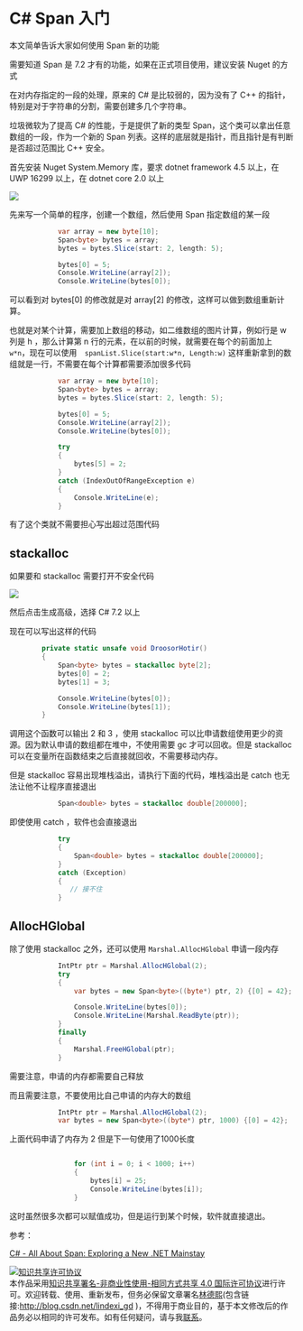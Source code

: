 # C# Span 入门

本文简单告诉大家如何使用 Span 新的功能

需要知道 Span 是 7.2 才有的功能，如果在正式项目使用，建议安装 Nuget 的方式

<!--more-->
<!-- csdn -->

在对内存指定的一段的处理，原来的 C# 是比较弱的，因为没有了 C++ 的指针，特别是对于字符串的分割，需要创建多几个字符串。

垃圾微软为了提高 C# 的性能，于是提供了新的类型 Span，这个类可以拿出任意数组的一段，作为一个新的 Span 列表。这样的底层就是指针，而且指针是有判断是否超过范围比 C++ 安全。

首先安装 Nuget System.Memory 库，要求 dotnet framework 4.5 以上，在 UWP 16299 以上，在 dotnet core 2.0 以上

<!-- ![](image/C# Span 入门/C# Span 入门0.png) -->
![](http://7xqpl8.com1.z0.glb.clouddn.com/lindexi%2F20186181120389359.jpg)

先来写一个简单的程序，创建一个数组，然后使用 Span 指定数组的某一段

```csharp
            var array = new byte[10];
            Span<byte> bytes = array; 
            bytes = bytes.Slice(start: 2, length: 5);

            bytes[0] = 5;
            Console.WriteLine(array[2]);
            Console.WriteLine(bytes[0]);
```

可以看到对 bytes[0] 的修改就是对 array[2] 的修改，这样可以做到数组重新计算。

也就是对某个计算，需要加上数组的移动，如二维数组的图片计算，例如行是 w 列是 h ，那么计算第 n 行的元素，在以前的时候，就需要在每个的前面加上　`w*n`，现在可以使用　`spanList.Slice(start:w*n, Length:w)` 这样重新拿到的数组就是一行，不需要在每个计算都需要添加很多代码

```csharp
            var array = new byte[10];
            Span<byte> bytes = array; 
            bytes = bytes.Slice(start: 2, length: 5);

            bytes[0] = 5;
            Console.WriteLine(array[2]);
            Console.WriteLine(bytes[0]);

            try
            {
                bytes[5] = 2;
            }
            catch (IndexOutOfRangeException e)
            {
                Console.WriteLine(e);
            }
```

有了这个类就不需要担心写出超过范围代码

## stackalloc

如果要和 stackalloc 需要打开不安全代码

<!-- ![](image/C# Span 入门/C# Span 入门1.png) -->

![](http://7xqpl8.com1.z0.glb.clouddn.com/lindexi%2F20186181133158630.jpg)

然后点击生成高级，选择 C# 7.2 以上

现在可以写出这样的代码

```csharp
        private static unsafe void DroosorHotir()
        {
            Span<byte> bytes = stackalloc byte[2];
            bytes[0] = 2;
            bytes[1] = 3;

            Console.WriteLine(bytes[0]);
            Console.WriteLine(bytes[1]);
        }
```

调用这个函数可以输出 2 和 3 ，使用 stackalloc 可以比申请数组使用更少的资源。因为默认申请的数组都在堆中，不使用需要 gc 才可以回收。但是 stackalloc 可以在变量所在函数结束之后直接就回收，不需要移动内存。

但是 stackalloc 容易出现堆栈溢出，请执行下面的代码，堆栈溢出是 catch 也无法让他不让程序直接退出

```csharp
            Span<double> bytes = stackalloc double[200000];

```

即使使用 catch ，软件也会直接退出

```csharp
            try
            {
                Span<double> bytes = stackalloc double[200000];
            }
            catch (Exception)
            {
               // 接不住
            }
```

## AllocHGlobal

除了使用 stackalloc 之外，还可以使用 `Marshal.AllocHGlobal` 申请一段内存

```csharp
            IntPtr ptr = Marshal.AllocHGlobal(2);
            try
            {
                var bytes = new Span<byte>((byte*) ptr, 2) {[0] = 42};

                Console.WriteLine(bytes[0]);
                Console.WriteLine(Marshal.ReadByte(ptr));
            }
            finally
            {
                Marshal.FreeHGlobal(ptr);
            }
```

需要注意，申请的内存都需要自己释放

而且需要注意，不要使用比自己申请的内存大的数组

```csharp
            IntPtr ptr = Marshal.AllocHGlobal(2);
            var bytes = new Span<byte>((byte*) ptr, 1000) {[0] = 42};

```

上面代码申请了内存为 2 但是下一句使用了1000长度

```csharp

                for (int i = 0; i < 1000; i++)
                {
                    bytes[i] = 25;
                    Console.WriteLine(bytes[i]);
                }
```

这时虽然很多次都可以赋值成功，但是运行到某个时候，软件就直接退出。



参考：

[C# - All About Span: Exploring a New .NET Mainstay](https://msdn.microsoft.com/en-us/magazine/mt814808.aspx )

<a rel="license" href="http://creativecommons.org/licenses/by-nc-sa/4.0/"><img alt="知识共享许可协议" style="border-width:0" src="https://licensebuttons.net/l/by-nc-sa/4.0/88x31.png" /></a><br />本作品采用<a rel="license" href="http://creativecommons.org/licenses/by-nc-sa/4.0/">知识共享署名-非商业性使用-相同方式共享 4.0 国际许可协议</a>进行许可。欢迎转载、使用、重新发布，但务必保留文章署名[林德熙](http://blog.csdn.net/lindexi_gd)(包含链接:http://blog.csdn.net/lindexi_gd )，不得用于商业目的，基于本文修改后的作品务必以相同的许可发布。如有任何疑问，请与我[联系](mailto:lindexi_gd@163.com)。
